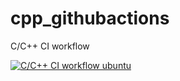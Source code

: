 # cpp_githubactions
C/C++ CI workflow

[![C/C++ CI workflow ubuntu](https://github.com/githubfoam/cpp_githubactions/actions/workflows/cpp-workflow.yml/badge.svg?branch=main)](https://github.com/githubfoam/cpp_githubactions/actions/workflows/cpp-workflow.yml)  